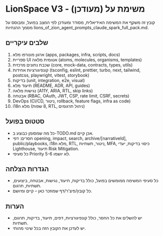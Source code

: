 # LionSpace V3 - משימת על (מעודכן)

קובץ זה משקף את המשימה האידיאלית, מסודר ומעודכן לפי המצב בפועל, ומבוסס על מסמך ההנחיות lions_of_zion_agent_prompts_claude_spark_full_pack.md.

## שלבים עיקריים

1. ארגון מונורפו מלא (apps, packages, infra, scripts, docs)
2. ספריית UI אטומית מלאה (atoms, molecules, organisms, templates)
3. שכבת נתונים מרכזית (core, mock-data, contracts, types, utils)
4. קונפיגורציות אחידות (tsconfig, eslint, prettier, turbo, next, tailwind, postcss, playwright, vitest, storybook)
5. בדיקות (unit, integration, e2e, visual)
6. תיעוד מלא (README, ADR, API, guides)
7. נגישות מלאה (A11Y, ARIA, RTL, skip links)
8. אבטחה (RBAC, OAuth, JWT, CSP, rate limit, CSRF, secrets)
9. DevOps (CI/CD, ניטור, rollback, feature flags, infra as code)
10. i18n מלא (8 שפות, RTL, ניהול תרגומים)

## סטטוס בפועל

- כל מה שמסומן כבוצע ב-TODO.md אכן קיים.
- חסרים: דפי opening, impact, search, archive/[narrativeId], public/playbooks, i18n מלא, RTL, ניטור, תשתיות, MFA, כיסוי בדיקות, יעדי Lighthouse, תיעוד Risk Mitigation.
- כל סעיפי Priority 5-6 לא יושמו.

## הגדרות הצלחה

- כל סעיפי המשימה ממומשים בפועל, כולל בדיקות, תיעוד, נגישות, אבטחה, ביצועים, תשתיות, תרגום.
- כל קובץ/פיצ'ר/דף שמוזכר כאן – קיים ומיושם.

## הערות

- יש להשלים את כל החסר, כולל קונפיגורציות, דפים, תיעוד, בדיקות, תרגום, תשתיות.
- יש לעדכן את הקובץ הזה בכל שינוי מהותי.
